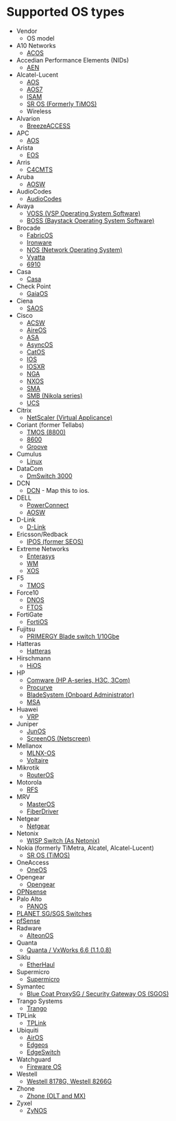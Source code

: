 # Supported OS types
 * Vendor
   * OS model
 * A10 Networks
   * [ACOS](/lib/oxidized/model/acos.rb)
 * Accedian Performance Elements (NIDs)
   * [AEN](/lib/oxidized/model/aen.rb)
 * Alcatel-Lucent
   * [AOS](/lib/oxidized/model/aos.rb)
   * [AOS7](/lib/oxidized/model/aos7.rb)
   * [ISAM](/lib/oxidized/model/isam.rb)
   * [SR OS (Formerly TiMOS)](/lib/oxidized/model/timos.rb)
   * Wireless
 * Alvarion
   * [BreezeACCESS](/lib/oxidized/model/alvarion.rb)
 * APC
   * [AOS](/lib/oxidized/model/apc_aos.rb)
 * Arista
   * [EOS](/lib/oxidized/model/eos.rb)
 * Arris
   * [C4CMTS](/lib/oxidized/model/c4cmts.rb)
 * Aruba
   * [AOSW](/lib/oxidized/model/aosw.rb)
 * AudioCodes
   * [AudioCodes](/lib/oxdized/model/audiocodes.rb)
 * Avaya
   * [VOSS (VSP Operating System Software)](/lib/oxidized/model/voss.rb)
   * [BOSS (Baystack Operating System Software)](/lib/oxidized/model/boss.rb)
 * Brocade
   * [FabricOS](/lib/oxidized/model/fabricos.rb)
   * [Ironware](/lib/oxidized/model/ironware.rb)
   * [NOS (Network Operating System)](/lib/oxidized/model/nos.rb)
   * [Vyatta](/lib/oxidized/model/vyatta.rb)
   * [6910](/lib/oxidized/model/br6910.rb)
 * Casa
   * [Casa](/lib/oxidized/model/casa.rb)
 * Check Point
   * [GaiaOS](/lib/oxidized/model/gaiaos.rb)
 * Ciena
   * [SAOS](/lib/oxidized/model/saos.rb)
 * Cisco
   * [ACSW](/lib/oxidized/model/acsw.rb)
   * [AireOS](/lib/oxidized/model/aireos.rb)
   * [ASA](/lib/oxidized/model/asa.rb)
   * [AsyncOS](/lib/oxidized/model/asyncos.rb)
   * [CatOS](/lib/oxidized/model/catos.rb)
   * [IOS](/lib/oxidized/model/ios.rb)
   * [IOSXR](/lib/oxidized/model/iosxr.rb)
   * [NGA](/lib/oxidized/model/cisconga.rb)
   * [NXOS](/lib/oxidized/model/nxos.rb)
   * [SMA](/lib/oxidized/model/ciscosma.rb)
   * [SMB (Nikola series)](/lib/oxidized/model/ciscosmb.rb)
   * [UCS](/lib/oxidized/model/ucs.rb)
 * Citrix
   * [NetScaler (Virtual Applicance)](/lib/oxidized/model/netscaler.rb)
 * Coriant (former Tellabs)
   * [TMOS (8800)](/lib/oxidized/model/corianttmos.rb)
   * [8600](/lib/oxidized/model/coriant8600.rb)
   * [Groove](/lib/oxidized/model/coriantgroove.rb)
 * Cumulus
   * [Linux](/lib/oxidized/model/cumulus.rb)
 * DataCom
   * [DmSwitch 3000](/lib/oxidized/model/datacom.rb)
 * DCN
   * [DCN](/lib/oxidized/model/ios.rb) - Map this to ios.
 * DELL
   * [PowerConnect](/lib/oxidized/model/powerconnect.rb)
   * [AOSW](/lib/oxidized/model/aosw.rb)
 * D-Link
   * [D-Link](/lib/oxidized/model/dlink.rb)
 * Ericsson/Redback
   * [IPOS (former SEOS)](/lib/oxidized/model/ipos.rb)
 * Extreme Networks
   * [Enterasys](/lib/oxidized/model/enterasys.rb)
   * [WM](/lib/oxidized/model/mtrlrfs.rb)
   * [XOS](/lib/oxidized/model/xos.rb)
 * F5
   * [TMOS](/lib/oxidized/model/tmos.rb)
 * Force10
   * [DNOS](/lib/oxidized/model/dnos.rb)
   * [FTOS](/lib/oxidized/model/ftos.rb)
 * FortiGate
   * [FortiOS](/lib/oxidized/model/fortios.rb)
 * Fujitsu
   * [PRIMERGY Blade switch 1/10Gbe](/lib/oxidized/model/fujitsupy.rb)
 * Hatteras
   * [Hatteras](/lib/oxidized/model/hatteras.rb)
 * Hirschmann
   * [HiOS](/lib/oxidized/model/hirschmann.rb)
 * HP
   * [Comware (HP A-series, H3C, 3Com)](/lib/oxidized/model/comware.rb)
   * [Procurve](/lib/oxidized/model/procurve.rb)
   * [BladeSystem (Onboard Administrator)](/lib/oxidized/model/hpebladesystem.rb)
   * [MSA](/lib/oxidized/model/hpemsa.rb)
 * Huawei
   * [VRP](/lib/oxidized/model/vrp.rb)
 * Juniper
   * [JunOS](/lib/oxidized/model/junos.rb)
   * [ScreenOS (Netscreen)](/lib/oxidized/model/screenos.rb)
 * Mellanox
   * [MLNX-OS](/lib/oxidized/model/mlnxos.rb)
   * [Voltaire](/lib/oxidized/model/voltaire.rb)
 * Mikrotik
   * [RouterOS](/lib/oxidized/model/routeros.rb)
 * Motorola
   * [RFS](/lib/oxidized/model/mtrlrfs.rb)
 * MRV
   * [MasterOS](/lib/oxidized/model/masteros.rb)
   * [FiberDriver](/lib/oxidized/model/fiberdriver.rb)
 * Netgear
   * [Netgear](/lib/oxidized/model/netgear.rb)
 * Netonix
   * [WISP Switch (As Netonix)](/lib/oxidized/model/netonix.rb)
 * Nokia (formerly TiMetra, Alcatel, Alcatel-Lucent)
   * [SR OS (TiMOS)](/lib/oxidized/model/timos.rb)
 * OneAccess
   * [OneOS](/lib/oxidized/model/oneos.rb)
 * Opengear
   * [Opengear](/lib/oxidized/model/opengear.rb)
 * [OPNsense](/lib/oxidized/model/opnsense.rb)
 * Palo Alto
   * [PANOS](/lib/oxidized/model/panos.rb)
 * [PLANET SG/SGS Switches](/lib/oxidized/model/planet.rb)
 * [pfSense](/lib/oxidized/model/pfsense.rb)
 * Radware
   * [AlteonOS](/lib/oxidized/model/alteonos.rb)
 * Quanta
   * [Quanta / VxWorks 6.6 (1.1.0.8)](/lib/oxidized/model/quantaos.rb)
 * Siklu
   * [EtherHaul](/lib/oxidized/model/siklu.rb)
 * Supermicro
   * [Supermicro](/lib/oxidized/model/supermicro.rb)
 * Symantec
   * [Blue Coat ProxySG / Security Gateway OS (SGOS)](/lib/oxidized/model/sgos.rb)
 * Trango Systems
   * [Trango](/lib/oxidized/model/trango.rb)
 * TPLink
   * [TPLink](/lib/oxidized/model/tplink.rb)
 * Ubiquiti
   * [AirOS](/lib/oxidized/model/airos.rb)
   * [Edgeos](/lib/oxidized/model/edgeos.rb)
   * [EdgeSwitch](/lib/oxidized/model/edgeswitch.rb)
 * Watchguard
   * [Fireware OS](/lib/oxidized/model/firewareos.rb)
 * Westell
   * [Westell 8178G, Westell 8266G](/lib/oxidized/model/weos.rb)
 * Zhone
   * [Zhone (OLT and MX)](/lib/oxidized/model/zhoneolt.rb)
 * Zyxel
   * [ZyNOS](/lib/oxidized/model/zynos.rb)
